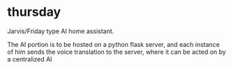 # thursday
Jarvis/Friday type AI home assistant.

The AI portion is to be hosted on a python flask server,
and each instance of him sends the voice translation to the
server, where it can be acted on by a centralized AI
